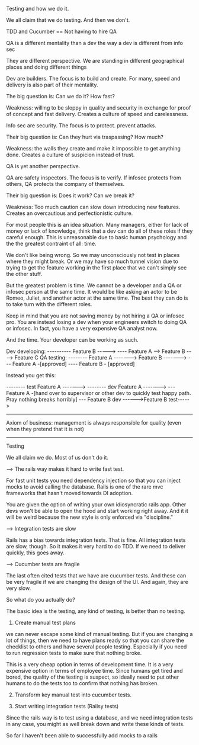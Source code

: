 Testing and how we do it. 

We all claim that we do testing.
And then we don't.

TDD and Cucumber == Not having to hire QA

QA is a different mentality than a dev
the way a dev is different from info sec

They are different perspective. We are standing in different geographical 
places and doing different things


Dev are builders. The focus is to build and create.
For many, speed and delivery is also part of their mentality.

The big question is: Can we do it? How fast? 

Weakness: willing to be sloppy in quality and security in exchange for proof of concept and fast delivery. Creates a culture of speed and carelessness. 


Info sec are security. The focus is to protect. prevent attacks.

Their big question is: Can they hurt via traspassing? How much?

Weakness: the walls they create and make it impossible to get anything done. Creates a culture of suspicion instead of trust. 

QA is yet another perspective.

QA are safety inspectors. The focus is to verify. If infosec protects from others,
QA protects the company of themselves. 

Their big question is: Does it work? Can we break it?

Weakness: Too much caution can slow down introducing new features. Creates an overcautious and perfectionistic culture. 


For most people this is an idea situation. Many managers, either for lack of money or lack of knowledge, think that a dev can do all of these roles if they careful enough. This is unreasonable due to basic human psychology and the the greatest contraint of all: time. 

We don't like being wrong. So we may unconsciously not test in places where they might break. Or we may have so much tunnel vision due to trying to get the feature working in the first place that we can't simply see the other stuff.

But the greatest problem is time. We cannot be a developer and a QA or infosec person at the same time. It would be like asking an actor to be Romeo, Juliet, and another actor at the same time. The best they can do is to take turn with the different roles.

Keep in mind that you are not saving money by not hiring a QA or infosec pro. You are instead losing a dev when your engineers switch to doing QA or infosec. In fact, you have a very expensive QA analyst now.

And the time. Your developer can be working as such.

Dev developing: ---------- Feature B -----> ---- Feature A --> Feature B ----> Feature C
QA  testing:    -------- Feature A -------> Feature B -------> --- Feature A -[approved] ---- Feature B  - [approved]

Instead you get this:

-------- test Feature A -------> -------- dev Feature A ------->  --- Feature A -[hand over to supervisor or other dev to quickly test happy path. Pray nothing breaks horribly] --- Feature B dev ------>Feature B test-----> 


----

Axiom of business: management is always responsible for quality (even when they pretend that it is not)



--- 

Testing

We all claim we do. Most of us don't do it.

--> The rails way makes it hard to write fast test.

For fast unit tests you need dependency injection so that you can inject mocks to avoid calling the database. Rails is one of the rare mvc frameworks that hasn't moved towards DI adoption.

You are given the option of writing your own idiosyncratic rails app. Other devs won't be able to open the hood and start working right away. And it it will be weird because the new style is only enforced via "discipline."  

--> Integration tests are slow

Rails has a bias towards integration tests. That is fine. All integration tests are slow, though. So it makes it very hard to do TDD. If we need to deliver quickly, this goes away.

--> Cucumber tests are fragile

The last often cited tests that we have are cucumber tests. And these can be very fragile if we are changing the design of the UI. And again, they are very slow.

So what do you actually do?

The basic idea is the testing, any kind of testing, is better than no testing.

1. Create manual test plans

we can never escape some kind of manual testing. But if you are changing a lot of things, then we need to have plans ready so that you can share the checklist to others and have several people testing. Especially if you need to run regression tests to make sure that nothing broke.

This is a very cheap option in terms of development time. It is a very expensive option in terms of employee time. Since humans get tired and bored, the quality of the testing is suspect, so ideally need to put other humans to do the tests too to confirm that nothing has broken.

2. Transform key manual test into cucumber tests.


3. Start writing integration tests (Railsy tests)

Since the rails way is to test using a database, and we need integration tests in any case, you might as well break down and write these kinds of tests. 

So far I haven't been able to successfully add mocks to a rails 
